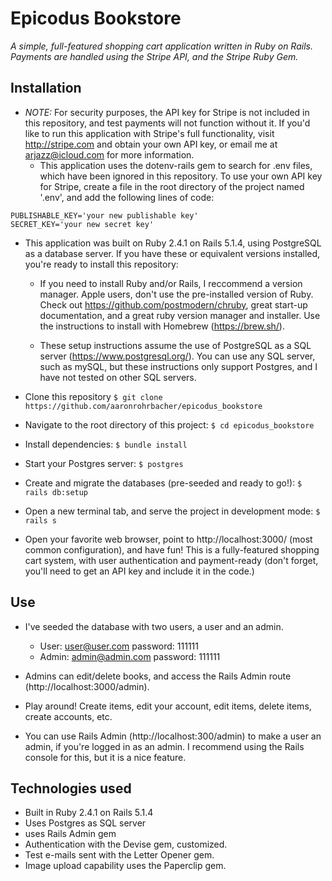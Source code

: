 # Epicodus Bookstore
_A simple, full-featured shopping cart application written in Ruby on Rails. Payments are handled using the Stripe API, and the Stripe Ruby Gem._

## Installation
* _NOTE:_ For security purposes, the API key for Stripe is not included in this repository, and test payments will not function without it. If you'd like to run this application with Stripe's full functionality, visit http://stripe.com and obtain your own API key, or email me at arjazz@icloud.com for more information.
  * This application uses the dotenv-rails gem to search for .env files, which have been ignored in this repository. To use your own API key for Stripe, create a file in the root directory of the project named '.env', and add the following lines of code:
```  
PUBLISHABLE_KEY='your new publishable key'
SECRET_KEY='your new secret key'
```
* This application was built on Ruby 2.4.1 on Rails 5.1.4, using PostgreSQL as a database server. If you have these or equivalent versions installed, you're ready to install this repository:
  * If you need to install Ruby and/or Rails, I reccommend a version manager. Apple users, don't use the pre-installed version of Ruby. Check out https://github.com/postmodern/chruby, great start-up documentation, and a great ruby version manager and installer. Use the instructions to install with Homebrew (https://brew.sh/).

  * These setup instructions assume the use of PostgreSQL as a SQL server (https://www.postgresql.org/). You can use any SQL server, such as mySQL, but these instructions only support Postgres, and I have not tested on other SQL servers.

* Clone this repository `$ git clone https://github.com/aaronrohrbacher/epicodus_bookstore`
* Navigate to the root directory of this project: `$ cd epicodus_bookstore`
* Install dependencies: `$ bundle install`
* Start your Postgres server: `$ postgres`
* Create and migrate the databases (pre-seeded and ready to go!): `$ rails db:setup`
* Open a new terminal tab, and serve the project in development mode: `$ rails s`
* Open your favorite web browser, point to http://localhost:3000/ (most common configuration), and have fun! This is a fully-featured shopping cart system, with user authentication and payment-ready (don't forget, you'll need to get an API key and include it in the code.)

## Use

* I've seeded the database with two users, a user and an admin.
  * User: user@user.com password: 111111
  * Admin: admin@admin.com password: 111111

* Admins can edit/delete books, and access the Rails Admin route (http://localhost:3000/admin).

* Play around! Create items, edit your account, edit items, delete items, create accounts, etc.

* You can use Rails Admin (http://localhost:300/admin) to make a user an admin, if you're logged in as an admin. I recommend using the Rails console for this, but it is a nice feature.

## Technologies used

* Built in Ruby 2.4.1 on Rails 5.1.4
* Uses Postgres as SQL server
* uses Rails Admin gem
* Authentication with the Devise gem, customized.
* Test e-mails sent with the Letter Opener gem.
* Image upload capability uses the Paperclip gem.
